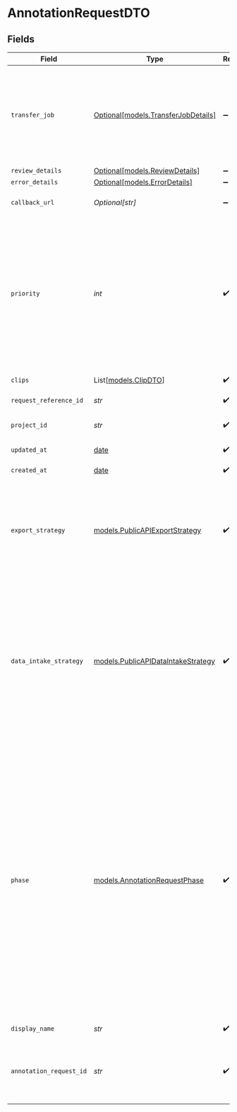 # AnnotationRequestDTO


## Fields

| Field                                                                                                                                                                                                                                                                                                                                                                                                            | Type                                                                                                                                                                                                                                                                                                                                                                                                             | Required                                                                                                                                                                                                                                                                                                                                                                                                         | Description                                                                                                                                                                                                                                                                                                                                                                                                      |
| ---------------------------------------------------------------------------------------------------------------------------------------------------------------------------------------------------------------------------------------------------------------------------------------------------------------------------------------------------------------------------------------------------------------- | ---------------------------------------------------------------------------------------------------------------------------------------------------------------------------------------------------------------------------------------------------------------------------------------------------------------------------------------------------------------------------------------------------------------- | ---------------------------------------------------------------------------------------------------------------------------------------------------------------------------------------------------------------------------------------------------------------------------------------------------------------------------------------------------------------------------------------------------------------- | ---------------------------------------------------------------------------------------------------------------------------------------------------------------------------------------------------------------------------------------------------------------------------------------------------------------------------------------------------------------------------------------------------------------- |
| `transfer_job`                                                                                                                                                                                                                                                                                                                                                                                                   | [Optional[models.TransferJobDetails]](../models/transferjobdetails.md)                                                                                                                                                                                                                                                                                                                                           | :heavy_minus_sign:                                                                                                                                                                                                                                                                                                                                                                                               | Details about the transfer job<br/>that copied data into UAI storage.<br/><br/>The counters object contains detailed<br/>information about objects found in source,<br/>objects copied, skipped and bytes transferred.                                                                                                                                                                                           |
| `review_details`                                                                                                                                                                                                                                                                                                                                                                                                 | [Optional[models.ReviewDetails]](../models/reviewdetails.md)                                                                                                                                                                                                                                                                                                                                                     | :heavy_minus_sign:                                                                                                                                                                                                                                                                                                                                                                                               | N/A                                                                                                                                                                                                                                                                                                                                                                                                              |
| `error_details`                                                                                                                                                                                                                                                                                                                                                                                                  | [Optional[models.ErrorDetails]](../models/errordetails.md)                                                                                                                                                                                                                                                                                                                                                       | :heavy_minus_sign:                                                                                                                                                                                                                                                                                                                                                                                               | N/A                                                                                                                                                                                                                                                                                                                                                                                                              |
| `callback_url`                                                                                                                                                                                                                                                                                                                                                                                                   | *Optional[str]*                                                                                                                                                                                                                                                                                                                                                                                                  | :heavy_minus_sign:                                                                                                                                                                                                                                                                                                                                                                                               | The callback URL to send<br/>annotation request updates to.                                                                                                                                                                                                                                                                                                                                                      |
| `priority`                                                                                                                                                                                                                                                                                                                                                                                                       | *int*                                                                                                                                                                                                                                                                                                                                                                                                            | :heavy_check_mark:                                                                                                                                                                                                                                                                                                                                                                                               | The priority of an annotation request<br/>determines the order of processing within<br/>the project.<br/><br/>Annotation requests with higher priority<br/>will be processed earlier than annotation<br/>requests with lower priority.<br/><br/>By default, the priority is 0 for all<br/>annotation requests in the project.                                                                                    |
| `clips`                                                                                                                                                                                                                                                                                                                                                                                                          | List[[models.ClipDTO](../models/clipdto.md)]                                                                                                                                                                                                                                                                                                                                                                     | :heavy_check_mark:                                                                                                                                                                                                                                                                                                                                                                                               | The clips to be annotated<br/>in the request                                                                                                                                                                                                                                                                                                                                                                     |
| `request_reference_id`                                                                                                                                                                                                                                                                                                                                                                                           | *str*                                                                                                                                                                                                                                                                                                                                                                                                            | :heavy_check_mark:                                                                                                                                                                                                                                                                                                                                                                                               | A reference to data in<br/>the user system                                                                                                                                                                                                                                                                                                                                                                       |
| `project_id`                                                                                                                                                                                                                                                                                                                                                                                                     | *str*                                                                                                                                                                                                                                                                                                                                                                                                            | :heavy_check_mark:                                                                                                                                                                                                                                                                                                                                                                                               | The ID of the UAI project that is processing<br/>the annotation request                                                                                                                                                                                                                                                                                                                                          |
| `updated_at`                                                                                                                                                                                                                                                                                                                                                                                                     | [date](https://docs.python.org/3/library/datetime.html#date-objects)                                                                                                                                                                                                                                                                                                                                             | :heavy_check_mark:                                                                                                                                                                                                                                                                                                                                                                                               | When the annotation request was last updated                                                                                                                                                                                                                                                                                                                                                                     |
| `created_at`                                                                                                                                                                                                                                                                                                                                                                                                     | [date](https://docs.python.org/3/library/datetime.html#date-objects)                                                                                                                                                                                                                                                                                                                                             | :heavy_check_mark:                                                                                                                                                                                                                                                                                                                                                                                               | When the annotation request was created                                                                                                                                                                                                                                                                                                                                                                          |
| `export_strategy`                                                                                                                                                                                                                                                                                                                                                                                                | [models.PublicAPIExportStrategy](../models/publicapiexportstrategy.md)                                                                                                                                                                                                                                                                                                                                           | :heavy_check_mark:                                                                                                                                                                                                                                                                                                                                                                                               | The export strategy to use<br/><br/>UPLOAD_WORKFLOW:<br/>UAI uploads exported data<br/>via a workflow integration<br/><br/>DOWNLOAD_GCS:<br/>Download exported data via<br/>a download link                                                                                                                                                                                                                      |
| `data_intake_strategy`                                                                                                                                                                                                                                                                                                                                                                                           | [models.PublicAPIDataIntakeStrategy](../models/publicapidataintakestrategy.md)                                                                                                                                                                                                                                                                                                                                   | :heavy_check_mark:                                                                                                                                                                                                                                                                                                                                                                                               | The data intake strategy to use<br/><br/>UPLOAD_GCS:<br/>Upload data via a signed<br/>Google Cloud Storage URL<br/><br/>DOWNLOAD_WORKFLOW:<br/>UAI downloads data via a<br/>workflow integration<br/><br/>TRANSFER_JOB:<br/>UAI downloads data directly<br/>from a cloud bucket using a<br/>Google Transfer Job                                                                                                  |
| `phase`                                                                                                                                                                                                                                                                                                                                                                                                          | [models.AnnotationRequestPhase](../models/annotationrequestphase.md)                                                                                                                                                                                                                                                                                                                                             | :heavy_check_mark:                                                                                                                                                                                                                                                                                                                                                                                               | The processing phase of an<br/>annotation request<br/><br/>INTAKE: when data is copied<br/>to the UAI systems<br/><br/>PREPROCESSING: when data is being<br/>prepared for annotation<br/><br/>ANNOTATION: when data is being annotated<br/><br/>REVIEW: when annotated data is under<br/>review<br/><br/>DELIVERY: when data is being<br/>delivered<br/><br/>COMPLETE: when the annotation request<br/>is complete<br/><br/>ERROR: when an error occurred during<br/>processing and execution failed |
| `display_name`                                                                                                                                                                                                                                                                                                                                                                                                   | *str*                                                                                                                                                                                                                                                                                                                                                                                                            | :heavy_check_mark:                                                                                                                                                                                                                                                                                                                                                                                               | The display name shown in UAI tooling                                                                                                                                                                                                                                                                                                                                                                            |
| `annotation_request_id`                                                                                                                                                                                                                                                                                                                                                                                          | *str*                                                                                                                                                                                                                                                                                                                                                                                                            | :heavy_check_mark:                                                                                                                                                                                                                                                                                                                                                                                               | The ID of the annotation request<br/><br/>The ID can be used in the GET endpoint<br/>to lookup the annotation request                                                                                                                                                                                                                                                                                            |